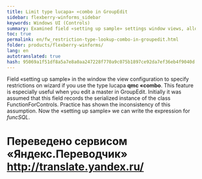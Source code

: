 ```yaml
--- 
title: Limit type lucapa» «combo in GroupEdit 
sidebar: flexberry-winforms_sidebar 
keywords: Windows UI (Controls) 
summary: Examined field «setting up sample» settings window views, allowing you to set a limit on the master 
toc: true 
permalink: en/fw_restriction-type-lookup-combo-in-groupedit.html 
folder: products/flexberry-winforms/ 
lang: en 
autotranslated: true 
hash: 95069a1f51df8a5a7e8a0aa247228f770a9c075b1897ce92da7ef36eb4f9040d 
--- 
```


Field «setting up sample» in the window the view configuration to specify restrictions on wizard if you use the type lucapa __qmc «combo__. This feature is especially useful when you edit a master in GroupEdit. 
Initially it was assumed that this field records the serialized instance of the class FunctionForControls. Practice has shown the inconsistency of this assumption. 
Now the «setting up sample» we can write the expression for _funcSQL_.


 # Переведено сервисом «Яндекс.Переводчик» http://translate.yandex.ru/
